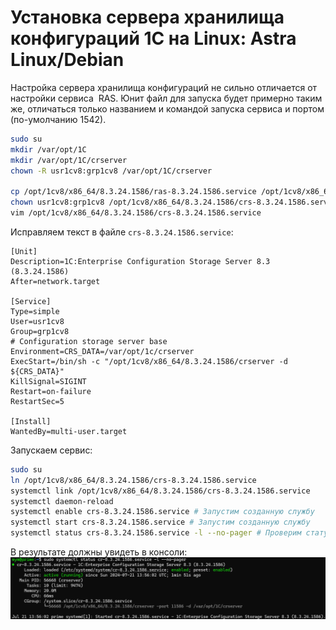 # Установка сервера хранилища конфигураций 1С на Linux: Astra Linux/Debian
Настройка сервера хранилища конфигураций не сильно отличается от настройки сервиса  RAS. Юнит файл для запуска будет примерно таким же, отличаться только названием и командой запуска сервиса и портом (по-умолчанию 1542).
```BASH
sudo su
mkdir /var/opt/1C
mkdir /var/opt/1C/crserver
chown -R usr1cv8:grp1cv8 /var/opt/1C/crserver

cp /opt/1cv8/x86_64/8.3.24.1586/ras-8.3.24.1586.service /opt/1cv8/x86_64/8.3.24.1586/crs-8.3.24.1586.service
chown usr1cv8:grp1cv8 /opt/1cv8/x86_64/8.3.24.1586/crs-8.3.24.1586.service
vim /opt/1cv8/x86_64/8.3.24.1586/crs-8.3.24.1586.service
```
Исправляем текст в файле `crs-8.3.24.1586.service`:
```Text
[Unit]
Description=1C:Enterprise Configuration Storage Server 8.3 (8.3.24.1586)
After=network.target

[Service]
Type=simple
User=usr1cv8
Group=grp1cv8
# Configuration storage server base
Environment=CRS_DATA=/var/opt/1c/crserver
ExecStart=/bin/sh -c "/opt/1cv8/x86_64/8.3.24.1586/crserver -d ${CRS_DATA}"
KillSignal=SIGINT
Restart=on-failure
RestartSec=5

[Install]
WantedBy=multi-user.target
```
Запускаем сервис:
```BASH
sudo su
ln /opt/1cv8/x86_64/8.3.24.1586/crs-8.3.24.1586.service
systemctl link /opt/1cv8/x86_64/8.3.24.1586/crs-8.3.24.1586.service
systemctl daemon-reload
systemctl enable crs-8.3.24.1586.service # Запустим созданную службу
systemctl start crs-8.3.24.1586.service # Запустим созданную службу
systemctl status crs-8.3.24.1586.service -l --no-pager # Проверим статус новой службы
```
В результате должны увидеть в консоли:
![screen](https://github.com/YaroslavMizgirev/1C/blob/main/images/status%20crs_8_3_24_1586_service.png)
